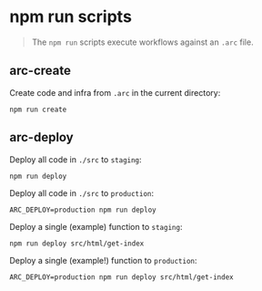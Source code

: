 # npm run scripts

> The `npm run` scripts execute workflows against an `.arc` file.

## arc-create

Create code and infra from `.arc` in the current directory:

```
npm run create
``` 

## arc-deploy

Deploy all code in `./src` to `staging`:

```
npm run deploy
```

Deploy all code in `./src` to `production`:

```
ARC_DEPLOY=production npm run deploy
```

Deploy a single (example) function to `staging`:
  
```
npm run deploy src/html/get-index
```

Deploy a single (example!) function to `production`:

```
ARC_DEPLOY=production npm run deploy src/html/get-index
```
